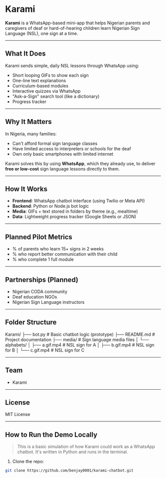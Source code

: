 # Karami

**Karami** is a WhatsApp-based mini-app that helps Nigerian parents and caregivers of deaf or hard-of-hearing children learn Nigerian Sign Language (NSL), one sign at a time.

---

## What It Does

Karami sends simple, daily NSL lessons through WhatsApp using:
- Short looping GIFs to show each sign
- One-line text explanations
- Curriculum-based modules
- Interactive quizzes via WhatsApp
- "Ask-a-Sign" search tool (like a dictionary)
- Progress tracker

---

## Why It Matters

In Nigeria, many families:
- Can't afford formal sign language classes
- Have limited access to interpreters or schools for the deaf
- Own only basic smartphones with limited internet

Karami solves this by using **WhatsApp**, which they already use, to deliver **free or low-cost** sign language lessons directly to them.

---

## How It Works

- **Frontend**: WhatsApp chatbot interface (using Twilio or Meta API)
- **Backend**: Python or Node.js bot logic
- **Media**: GIFs + text stored in folders by theme (e.g., mealtime)
- **Data**: Lightweight progress tracker (Google Sheets or JSON)

---

## Planned Pilot Metrics

- % of parents who learn 15+ signs in 2 weeks
- % who report better communication with their child
- % who complete 1 full module

---

## Partnerships (Planned)

- Nigerian CODA community
- Deaf education NGOs
- Nigerian Sign Language instructors

---

## Folder Structure
Karami/
├── bot.py # Basic chatbot logic (prototype)
├── README.md # Project documentation
├── media/ # Sign language media files
│ └── alphabets/
│ ├── a.gif.mp4 # NSL sign for A
│ ├── b.gif.mp4 # NSL sign for B
│ └── c.gif.mp4 # NSL sign for C


---

## Team

- Karami

---

## License

MIT License

---

## How to Run the Demo Locally

> This is a basic simulation of how Karami could work as a WhatsApp chatbot. It's written in Python and runs in the terminal.

1. Clone the repo:
```bash
git clone https://github.com/benjay0001/karami-chatbot.git

